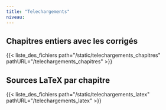 ```yaml
---
title: "Telechargements"
niveau:
---
```


## Chapitres entiers avec les corrigés

{{< liste_des_fichiers path="/static/telechargements_chapitres" pathURL="/telechargements_chapitres" >}}

## Sources LaTeX par chapitre

{{< liste_des_fichiers path="/static/telechargements_latex" pathURL="/telechargements_latex" >}}



